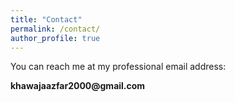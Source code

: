 ```yaml
---
title: "Contact"
permalink: /contact/
author_profile: true
---
```


<div class="contact-container">

  <div class="contact-info">
    <p>You can reach me at my professional email address:</p>
    <p><strong>khawajaazfar2000@gmail.com</strong></p>
  </div>
  
  